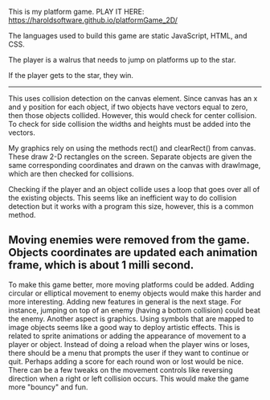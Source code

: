 This is my platform game. PLAY IT HERE: https://haroldsoftware.github.io/platformGame_2D/

The languages used to build this game are static JavaScript, HTML, and CSS. 

The player is a walrus that needs to jump on platforms up to the star.

If the player gets to the star, they win.

--------------------------------------------------------------------------------

This uses collision detection on the canvas element. Since canvas has an x and
y position for each object, if two objects have vectors equal to zero, then
those objects collided. However, this would check for center collision. To check
for side collision the widths and heights must be added into the vectors.

My graphics rely on using the methods rect() and clearRect() from canvas.
These draw 2-D rectangles on the screen. Separate objects are given the same
corresponding coordinates and drawn on the canvas with drawImage, which are
then checked for collisions.

Checking if the player and an object collide uses a loop that goes over all
of the existing objects. This seems like an inefficient way to do collision
detection but it works with a program this size, however, this is a common method.

Moving enemies were removed from the game. Objects coordinates are updated each
animation frame, which is about 1 milli second.
--------------------------------------------------------------------------------

To make this game better, more moving platforms could be added. Adding circular or
elliptical movement to enemy objects would make this harder and more
interesting. Adding new features in general is the next stage. For instance,
jumping on top of an enemy (having a bottom collision) could beat the enemy.
Another aspect is graphics. Using symbols that are mapped to image objects seems
like a good way to deploy artistic effects. This is related to sprite animations
or adding the appearance of movement to a player or object. Instead of doing a
reload when the player wins or loses, there should be a menu that prompts the
user if they want to continue or quit. Perhaps adding a score for each round
won or lost would be nice. There can be a few tweaks on the movement controls
like reversing direction when a right or left collision occurs. This would
make the game more "bouncy" and fun. 
